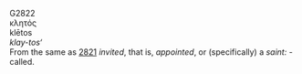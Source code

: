 <body>
  <p>G2822<br>  κλητός  <br> klētos  <br><i>klay-tos‘ </i><br>From the same as <a href="g2821.htm">2821</a>  <i>invited</i>, that is, <i>appointed</i>, or (specifically) a <i>saint:</i> - called.<br></p>
 </body>